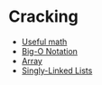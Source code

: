 # Cracking

- [Useful math](https://github.com/KiraDiShira/Cracking/tree/master/UsefulMath#userful-math)
- [Big-O Notation](https://github.com/KiraDiShira/Cracking/tree/master/BigONotation#big-o-notation)
- [Array](https://github.com/KiraDiShira/Cracking/blob/master/Array/Readme.md#array)
- [Singly-Linked Lists]()
